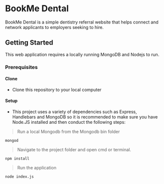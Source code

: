 # BookMe Dental

BookMe Dental is a simple dentistry referral website that helps connect and network applicants to employers seeking to hire.

## Getting Started
This web application requires a locally running MongoDB and Nodejs to run.

### Prerequisites
#### Clone
- Clone this repository to your local computer

#### Setup

- This project uses a variety of dependencies such as Express, Handlebars and MongoDB so it is recommended to make sure you have Node.JS installed and then conduct the following steps:

> Run a local Mongodb from the Mongodb bin folder
```shell
mongod
```

> Navigate to the project folder and open cmd or terminal.
```shell
npm install
```

> Run the application
```shell
node index.js
```



